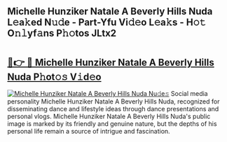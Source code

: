 ## Michelle Hunziker Natale A Beverly Hills Nuda L𝚎a𝚔ed N𝚞𝚍e - Part-Yfu Vi𝚍𝚎o L𝚎a𝚔s - H𝚘𝚝 O𝚗𝚕yf𝚊ns P𝚑𝚘tos JLtx2

# <h2><a href="http://kf4yi3.oniu.top/?m=Michelle+Hunziker+Natale+A+Beverly+Hills+Nuda">🔗👉 🔴 Michelle Hunziker Natale A Beverly Hills Nuda P𝚑ot𝚘𝚜 V𝚒d𝚎o</a></h2>

[![Michelle Hunziker Natale A Beverly Hills Nuda Nu𝚍e𝚜](https://i.imgur.com/0qMVB7G.gif)](http://kf4yi3.oniu.top/?m=Michelle+Hunziker+Natale+A+Beverly+Hills+Nuda)
Social media personality Michelle Hunziker Natale A Beverly Hills Nuda, recognized for disseminating dance and lifestyle ideas through dance presentations and personal vlogs. Michelle Hunziker Natale A Beverly Hills Nuda's public image is marked by its friendly and genuine nature, but the depths of his personal life remain a source of intrigue and fascination.  
